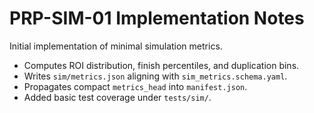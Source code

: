 # PRP-SIM-01 Implementation Notes

Initial implementation of minimal simulation metrics.

- Computes ROI distribution, finish percentiles, and duplication bins.
- Writes `sim/metrics.json` aligning with `sim_metrics.schema.yaml`.
- Propagates compact `metrics_head` into `manifest.json`.
- Added basic test coverage under `tests/sim/`.
